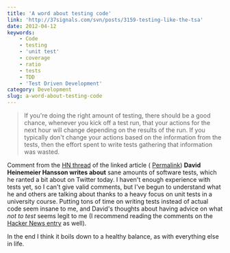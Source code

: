 ```yaml
---
title: 'A word about testing code'
link: 'http://37signals.com/svn/posts/3159-testing-like-the-tsa'
date: 2012-04-12
keywords:
    - Code
    - testing
    - 'unit test'
    - coverage
    - ratio
    - tests
    - TDD
    - 'Test Driven Development'
category: Development
slug: a-word-about-testing-code
---
```


> If you're doing the right amount of testing, there should be a good chance, whenever you kick off
> a test run, that your actions for the next hour will change depending on the results of the run.
> If you typically don't change your actions based on the information from the tests, then the
> effort spent to write tests gathering that information was wasted.

Comment from the [HN thread](http://news.ycombinator.com/item?id=3828470) of the linked article (
[Permalink](http://news.ycombinator.com/item?id=3829086)) **David Heinemeier Hansson writes about**
sane amounts of software tests, which he ranted a bit about on Twitter today. I haven't enough
experience with tests yet, so I can't give valid comments, but I've begun to understand what he and
others are talking about thanks to a heavy focus on unit tests in a university course. Putting tons
of time on writing tests instead of actual code seem insane to me, and David's thoughts about having
advice on what _not to test_ seems legit to me (I recommend reading the comments on the
[Hacker News entry](http://news.ycombinator.com/item?id=3828470) as well).

In the end I think it boils down to a healthy balance, as with everything else in life.
